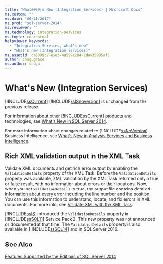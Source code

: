 ```yaml
---
title: "What&#39;s New (Integration Services) | Microsoft Docs"
ms.custom: ""
ms.date: "06/13/2017"
ms.prod: "sql-server-2014"
ms.reviewer: ""
ms.technology: integration-services
ms.topic: conceptual
helpviewer_keywords: 
  - "Integration Services, what's new"
  - "what's new [Integration Services]"
ms.assetid: da6999c7-e5e3-4a59-a284-1da635995af1
author: chugugrace
ms.author: chugu
---
```

# What&#39;s New (Integration Services)
  [!INCLUDE[ssCurrent](../includes/sscurrent-md.md)] [!INCLUDE[ssISnoversion](../includes/ssisnoversion-md.md)] is unchanged from the previous release.  
  
 For information about other [!INCLUDE[ssCurrent](../includes/sscurrent-md.md)] products and technologies, see [What's New in SQL Server 2014](../sql-server/what-s-new-in-sql-server-2016.md).  
  
 For more information about changes related to [!INCLUDE[ssNoVersion](../includes/ssnoversion-md.md)] Business Intelligence, see [What's New in Analysis Services and Business Intelligence](https://docs.microsoft.com/analysis-services/what-s-new-in-analysis-services).  
  
##  <a name="ValidateXML"></a> Rich XML validation output in the XML Task  
 Validate XML documents and get rich error output by enabling the `ValidationDetails` property of the XML Task. Before the `ValidationDetails` property was available, XML validation by the XML Task returned only a true or false result, with no information about errors or their locations. Now, when you set `ValidationDetails` to true, the output file contains detailed information about every error including the line number and the position. You can use this information to understand, locate, and fix errors in XML documents. For more info, see [Validate XML with the XML Task](control-flow/xml-task.md).  
  
 [!INCLUDE[ssIS](../includes/ssis-md.md)] introduced the `ValidationDetails` property in [!INCLUDE[ssSQL11](../includes/sssql11-md.md)] Service Pack 2. This new property was not announced or documented at that time. The `ValidationDetails` property is also available in [!INCLUDE[ssSQL14](../includes/sssql14-md.md)] and in SQL Server 2016.  
  
## See Also  
 [Features Supported by the Editions of SQL Server 2014](../getting-started/features-supported-by-the-editions-of-sql-server-2014.md)  
  
  

